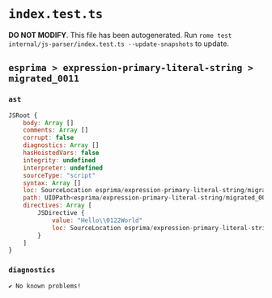 # `index.test.ts`

**DO NOT MODIFY**. This file has been autogenerated. Run `rome test internal/js-parser/index.test.ts --update-snapshots` to update.

## `esprima > expression-primary-literal-string > migrated_0011`

### `ast`

```javascript
JSRoot {
	body: Array []
	comments: Array []
	corrupt: false
	diagnostics: Array []
	hasHoistedVars: false
	integrity: undefined
	interpreter: undefined
	sourceType: "script"
	syntax: Array []
	loc: SourceLocation esprima/expression-primary-literal-string/migrated_0011/input.js 1:0-1:17
	path: UIDPath<esprima/expression-primary-literal-string/migrated_0011/input.js>
	directives: Array [
		JSDirective {
			value: "Hello\\0122World"
			loc: SourceLocation esprima/expression-primary-literal-string/migrated_0011/input.js 1:0-1:17
		}
	]
}
```

### `diagnostics`

```
✔ No known problems!

```

